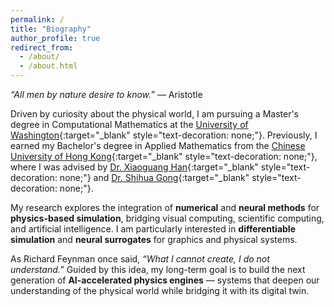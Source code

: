 ```yaml
---
permalink: /
title: "Biography"
author_profile: true
redirect_from: 
  - /about/
  - /about.html
---
```


<i>“All men by nature desire to know.”</i> — Aristotle

Driven by curiosity about the physical world, I am pursuing a Master's degree in Computational Mathematics at the [University of Washington](https://amath.washington.edu/){:target="_blank" style="text-decoration: none;"}. Previously, I earned my Bachelor's degree in Applied Mathematics from the [Chinese University of Hong Kong](https://sse.cuhk.edu.cn/en){:target="_blank" style="text-decoration: none;"}, where I was advised by [Dr. Xiaoguang Han](https://gaplab.cuhk.edu.cn/pages/people){:target="_blank" style="text-decoration: none;"} and [Dr. Shihua Gong](https://www.shihua-gong.org/){:target="_blank" style="text-decoration: none;"}.

My research explores the integration of <b>numerical</b> and <b>neural methods</b> for <b>physics-based simulation</b>, bridging visual computing, scientific computing, and artificial intelligence. I am particularly interested in <b>differentiable simulation</b> and <b>neural surrogates</b> for graphics and physical systems.

As Richard Feynman once said, <i>“What I cannot create, I do not understand.”</i> Guided by this idea, my long-term goal is to build the next generation of <b>AI-accelerated physics engines</b> — systems that deepen our understanding of the physical world while bridging it with its digital twin.
